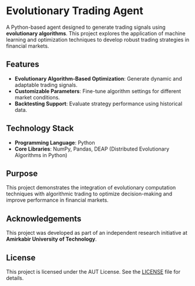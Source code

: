 # Evolutionary Trading Agent  

A Python-based agent designed to generate trading signals using **evolutionary algorithms**. This project explores the application of machine learning and optimization techniques to develop robust trading strategies in financial markets.  

## Features  
- **Evolutionary Algorithm-Based Optimization**: Generate dynamic and adaptable trading signals.  
- **Customizable Parameters**: Fine-tune algorithm settings for different market conditions.  
- **Backtesting Support**: Evaluate strategy performance using historical data.  

## Technology Stack  
- **Programming Language**: Python  
- **Core Libraries**: NumPy, Pandas, DEAP (Distributed Evolutionary Algorithms in Python)  

## Purpose  
This project demonstrates the integration of evolutionary computation techniques with algorithmic trading to optimize decision-making and improve performance in financial markets.

## Acknowledgements  
This project was developed as part of an independent research initiative at **Amirkabir University of Technology**.  

## License  
This project is licensed under the AUT License. See the [LICENSE](LICENSE) file for details.  
